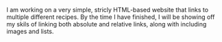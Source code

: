 I am working on a very simple, stricly HTML-based website that links to multiple different recipes. By the time I have finished, I will be showing off my skils of linking both absolute and relative links, along with including images and lists. 